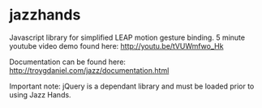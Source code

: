 jazzhands
=========

Javascript library for simplified LEAP motion gesture binding.  5 minute youtube video demo found here:
http://youtu.be/tVUWmfwo_Hk

Documentation can be found here:
http://troygdaniel.com/jazz/documentation.html

Important note: jQuery is a dependant library and must be loaded prior to using Jazz Hands.
